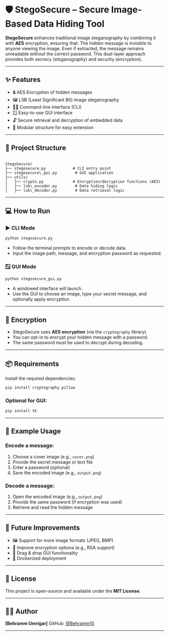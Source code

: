 # 🛡️ StegoSecure – Secure Image-Based Data Hiding Tool

**StegoSecure** enhances traditional image steganography by combining it with **AES** encryption, ensuring that:
The hidden message is invisible to anyone viewing the image.
Even if extracted, the message remains unreadable without the correct password.
This dual-layer approach provides both secrecy (steganography) and security (encryption).

---

## ✨ Features

- 🔒 AES Encryption of hidden messages
- 🖼️ LSB (Least Significant Bit) image steganography
- 🧑‍💻 Command-line interface (CLI)
- 🪟 Easy-to-use GUI interface
- 🔓 Secure retrieval and decryption of embedded data
- 🧠 Modular structure for easy extension

---

## 📁 Project Structure

```

StegoSecure/
├── stegosecure.py            # CLI entry point
├── stegosecure\_gui.py        # GUI application
├── utils/
│   ├── crypto.py             # Encryption/decryption functions (AES)
│   ├── lsb\_encoder.py        # Data hiding logic
│   ├── lsb\_decoder.py        # Data retrieval logic

````

---

## 💻 How to Run

### ▶️ CLI Mode

```bash
python stegosecure.py
````

* Follow the terminal prompts to encode or decode data.
* Input the image path, message, and encryption password as requested.

### 🪟 GUI Mode

```bash
python stegosecure_gui.py
```

* A windowed interface will launch.
* Use the GUI to choose an image, type your secret message, and optionally apply encryption.

---

## 🔐 Encryption

* StegoSecure uses **AES encryption** (via the `cryptography` library).
* You can opt-in to encrypt your hidden message with a password.
* The same password must be used to decrypt during decoding.

---

## 📦 Requirements

Install the required dependencies:

```bash
pip install cryptography pillow
```

### Optional for GUI:

```bash
pip install tk
```

---

## 🧪 Example Usage

### Encode a message:

1. Choose a cover image (e.g., `cover.png`)
2. Provide the secret message or text file
3. Enter a password (optional)
4. Save the encoded image (e.g., `output.png`)

### Decode a message:

1. Open the encoded image (e.g., `output.png`)
2. Provide the same password (if encryption was used)
3. Retrieve and read the hidden message

---

## 🚀 Future Improvements

* 🖼️ Support for more image formats (JPEG, BMP)
* 🧠 Improve encryption options (e.g., RSA support)
* 📁 Drag & drop GUI functionality
* 🐳 Dockerized deployment

---

## 📜 License

This project is open-source and available under the **MIT License**.

---

## 👨‍💻 Author

**\[Behramm Umrigar]**
GitHub: [@Behramm10](https://github.com/Behramm10)

---

